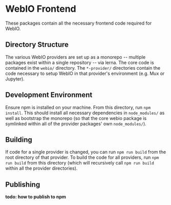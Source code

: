 # WebIO Frontend

These packages contain all the necessary frontend code required for WebIO.

## Directory Structure
The various WebIO providers are set up as a monorepo -- multiple packages
exist within a single repository -- via lerna.
The core code is contained in the `webio/` directory.
The `*-provider/` directories contain the code necessary to setup WebIO
in that provider's environment (e.g. Mux or Jupyter).

## Development Environment
Ensure npm is installed on your machine.
From this directory, run `npm install`.
This should install all necessary dependencies in `node_modules/` as well
as bootstrap the monorepo (so that the core webio package is symlinked
within all of the provider packages' own `node_modules/`).

## Building
If code for a single provider is changed, you can run `npm run build` from
the root directory of that provider. To build the code for all providers,
run `npm run build` from this directory (which will recursively call
`npm run build` within all the provider directories).

## Publishing
**todo: how to publish to npm**
